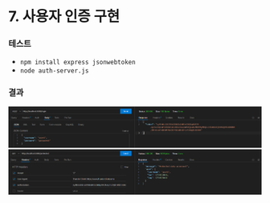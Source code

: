 # 7. 사용자 인증 구현

### 테스트
- `npm install express jsonwebtoken`
- `node auth-server.js`
### 결과
![POST](./image/POST-user.png)
![GET](./image/GET-user.png)
